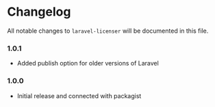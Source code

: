# Changelog

All notable changes to `laravel-licenser` will be documented in this file.

### 1.0.1
- Added publish option for older versions of Laravel

### 1.0.0
- Initial release and connected with packagist
